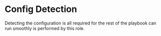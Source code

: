 # Config Detection


Detecting the configuration is all required for the rest of the playbook can run smoothly is performed by this role.

